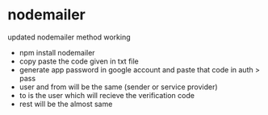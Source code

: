 # nodemailer
updated nodemailer method working 

- npm install nodemailer
- copy paste the code given in txt file
- generate app password in google account and paste that code in auth > pass
- user and from will be the same (sender or service provider)
- to is the user which will recieve the verification code
- rest will be the almost same
